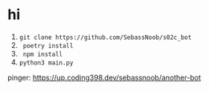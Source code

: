 # hi

1. ``git clone https://github.com/SebassNoob/s02c_bot``
2. `` poetry install``
3. `` npm install``
4. ``python3 main.py``


pinger: https://up.coding398.dev/sebassnoob/another-bot